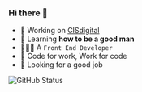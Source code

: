### Hi there 👋

- 🔭 Working on [CISdigital](http://cisdigital.cn/)
- 🌱 Learning **how to be a good man**
- 👨🏻‍💻 A `Front End Developer`
- 🎯 Code for work, Work for code
- 👀 Looking for a good job

![GitHub Status](https://github-readme-stats.vercel.app/api?username=kagawagao&&show_icons=true&theme=github)
